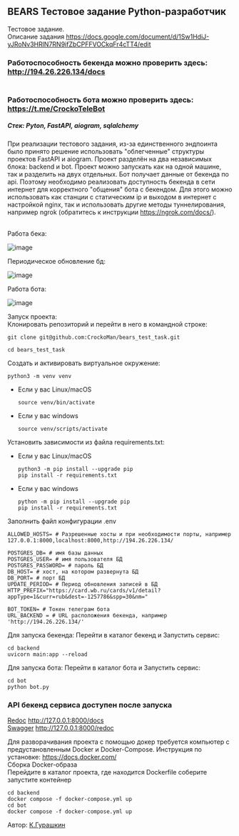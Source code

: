 ## BEARS Тестовое задание Python-разработчик 
Тестовое задание.    </br>
Описание задания https://docs.google.com/document/d/1Sw1HdiJ-yJRoNv3HRlN7RN9ifZbCPFFVOCkqFr4cTT4/edit
### Работоспособность бекенда можно проверить здесь: http://194.26.226.134/docs  </br></br>
### Работоспособность бота можно проверить здесь: https://t.me/CrockoTeleBot  </br>
##### Стек: Pyton, FastAPI, aiogram, sqlalchemy
При реализации тестового задания, из-за единственного эндпоинта было принято 
решение использовать "облегченные" структуры проектов FastAPI и aiogram. 
Проект разделён на два независимых блока: backend и bot. Проект можно 
запускать как на одной машине, так и разделить на двух отдельных. Бот получает данные от бекенда по api.
Поэтому необходимо реализовать доступность бекенда в сети интернет для корректного 
"общения" бота с бекендом. Для этого можно использовать как станции с 
статическим ip и выходом в интернет c настройкой nginx, так и использовать 
другие методы туннелирования, например ngrok (обратитесь к инструкции https://ngrok.com/docs/).</br></br>

Работа бека:

![image](https://github.com/user-attachments/assets/08e7ca1e-64e2-47f8-a0fa-928287b10d9e)


Периодическое обновление бд:

![image](https://github.com/user-attachments/assets/9e041780-6cce-431b-8282-58b2fab13948)


Работа бота:

![image](https://github.com/user-attachments/assets/b1ee5c18-7695-4fcd-b523-27be1eef1c23)


Запуск проекта:</br>
Клонировать репозиторий и перейти в него в командной строке:

```
git clone git@github.com:CrockoMan/bears_test_task.git
```

```
cd bears_test_task
```

Cоздать и активировать виртуальное окружение:

```
python3 -m venv venv
```

* Если у вас Linux/macOS

    ```
    source venv/bin/activate
    ```

* Если у вас windows

    ```
    source venv/scripts/activate
    ```

Установить зависимости из файла requirements.txt:
* Если у вас Linux/macOS

    ```
    python3 -m pip install --upgrade pip
    pip install -r requirements.txt
    ```
* Если у вас windows

    ```
  python -m pip install --upgrade pip  
  pip install -r requirements.txt
    ```

Заполнить файл конфигурации .env
```
ALLOWED_HOSTS= # Разрешенные хосты и при необходимости порты, например 127.0.0.1:8000,localhost:8000,http://194.26.226.134/

POSTGRES_DB= # имя базы данных
POSTGRES_USER= # имя пользователя БД
POSTGRES_PASSWORD= # пароль БД
DB_HOST= # хост, на котором развернута БД
DB_PORT= # порт БД
UPDATE_PERIOD= # Период обновления записей в БД
HTTP_PREFIX="https://card.wb.ru/cards/v1/detail?appType=1&curr=rub&dest=-1257786&spp=30&nm="

BOT_TOKEN= # Токен телеграм бота
URL_BACKEND = # URL расположения бекенда, например 'http://194.26.226.134/'

```
Для запуска бекенда: Перейти в каталог бекенд и Запустить сервис:

```
cd backend
uvicorn main:app --reload
```

Для запуска бота: Перейти в каталог бота и Запустить сервис:

```
cd bot
python bot.py
```

### API бекенд сервиса доступен после запуска 
[Redoc](http://127.0.0.1:8000/docs/)  http://127.0.0.1:8000/docs  </br>
[Swagger](http://127.0.0.1:8000/redoc/)  http://127.0.0.1:8000/redoc  </br>

Для разворачивания проекта с помощью докер требуется компьютер с предустановленным Docker и Docker-Compose. Инструкция по установке: https://docs.docker.com/  </br>
Сборка Docker-образа  </br>
Перейдите в каталог проекта, где находится Dockerfile соберите запустите контейнер

```
cd backend
docker compose -f docker-compose.yml up
cd bot
docker compose -f docker-compose.yml up
```

Автор: [К.Гурашкин](https://github.com/CrockoMan)
